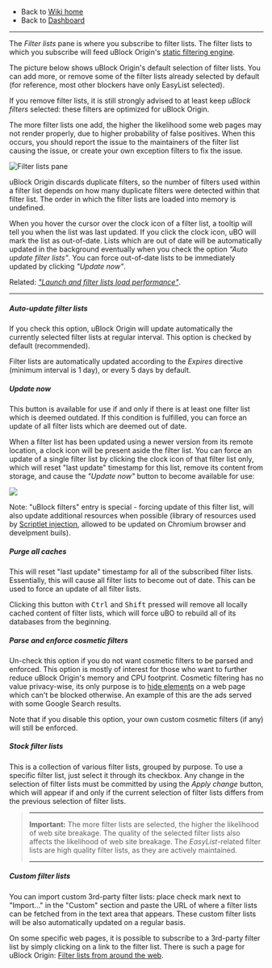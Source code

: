 - Back to [Wiki home](https://github.com/gorhill/uBlock/wiki)
- Back to [Dashboard](https://github.com/gorhill/uBlock/wiki/Dashboard)

***

The _Filter lists_ pane is where you subscribe to filter lists. The filter lists to which you subscribe will feed uBlock Origin's [static filtering engine](https://github.com/gorhill/uBlock/wiki/Overview-of-uBlock's-network-filtering-engine:-details#static-filtering).

The picture below shows uBlock Origin's default selection of filter lists. You can add more, or remove some of the filter lists already selected by default (for reference, most other blockers have only EasyList selected).

If you remove filter lists, it is still strongly advised to at least keep _uBlock filters_ selected: these filters are optimized for uBlock Origin.

The more filter lists one add, the higher the likelihood some web pages may not render properly, due to higher probability of false positives. When this occurs, you should report the issue to the maintainers of the filter list causing the issue, or create your own exception filters to fix the issue.

![Filter lists pane](https://cloud.githubusercontent.com/assets/585534/24972255/cbf77306-1f88-11e7-808e-1e1ac934120f.png)

uBlock Origin discards duplicate filters, so the number of filters used within a filter list depends on how many duplicate filters were detected within that filter list. The order in which the filter lists are loaded into memory is undefined.

When you hover the cursor over the clock icon of a filter list, a tooltip will tell you when the list was last updated. If you click the clock icon, uBO will mark the list as out-of-date. Lists which are out of date will be automatically updated in the background eventually when you check the option _"Auto update filter lists"_. You can force out-of-date lists to be immediately updated by clicking _"Update now"_.

Related: [_"Launch and filter lists load performance"_](https://github.com/gorhill/uBlock/wiki/Launch-and-filter-lists-load-performance).

***

##### Auto-update filter lists

If you check this option, uBlock Origin will update automatically the currently selected filter lists at regular interval. This option is checked by default (recommended).

Filter lists are automatically updated according to the _Expires_ directive (minimum interval is 1 day), or every 5 days by default.

##### Update now

This button is available for use if and only if there is at least one filter list which is deemed outdated. If this condition is fulfilled, you can force an update of all filter lists which are deemed out of date.

When a filter list has been updated using a newer version from its remote location, a clock icon will be present aside the filter list. You can force an update of a single filter list by clicking the clock icon of that filter list only, which will reset "last update" timestamp for this list, remove its content from storage, and cause the _"Update now"_ button to become available for use:

![](https://cloud.githubusercontent.com/assets/585534/25020937/4a6a55b6-205e-11e7-94ac-9c51697f9f90.gif)

Note: "uBlock filters" entry is special - forcing update of this filter list, will also update additional resources when possible (library of resources used by [Scriptlet injection](https://github.com/gorhill/uBlock/wiki/Static-filter-syntax#scriptlet-injection), allowed to be updated on Chromium browser and develpment buils).

##### Purge all caches

This will reset "last update" timestamp for all of the subscribed filter lists. Essentially, this will cause all filter lists to become out of date. This can be used to force an update of all filter lists.

Clicking this button with <kbd>Ctrl</kbd> and <kbd>Shift</kbd> pressed will remove all locally cached content of filter lists, which will force uBO to rebuild all of its databases from the beginning.

##### Parse and enforce cosmetic filters

Un-check this option if you do not want cosmetic filters to be parsed and enforced. This option is mostly of interest for those who want to further reduce uBlock Origin's memory and CPU footprint. Cosmetic filtering has no value privacy-wise, its only purpose is to [hide elements](https://adblockplus.org/filters#elemhide) on a web page which can't be blocked otherwise. An example of this are the ads served with some Google Search results.

Note that if you disable this option, your own custom cosmetic filters (if any) will still be enforced.

##### Stock filter lists

This is a collection of various filter lists, grouped by purpose. To use a specific filter list, just select it through its checkbox. Any change in the selection of filter lists must be committed by using the _Apply change_ button, which will appear if and only if the current selection of filter lists differs from the previous selection of filter lists.

> ***
> **Important:** The more filter lists are selected, the higher the likelihood of web site breakage. The quality of the selected filter lists also affects the likelihood of web site breakage. The _EasyList_-related filter lists are high quality filter lists, as they are actively maintained.
> ***

##### Custom filter lists

You can import custom 3rd-party filter lists: place check mark next to "Import..." in the "Custom" section and paste the URL of where a filter lists can be fetched from in the text area that appears. These custom filter lists will be also automatically updated on a regular basis.

On some specific web pages, it is possible to subscribe to a 3rd-party filter list by simply clicking on a link to the filter list. There is such a page for uBlock Origin: [Filter lists from around the web](https://github.com/gorhill/uBlock/wiki/Filter-lists-from-around-the-web).